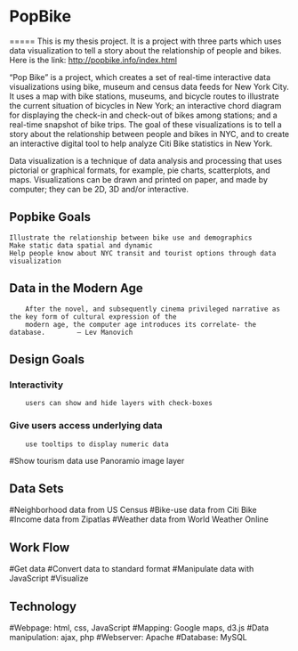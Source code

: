 # PopBike 
=====
This is my thesis project. It is a project with three parts which uses data visualization to tell a story about the relationship of people and bikes. 
Here is the link: http://popbike.info/index.html

“Pop Bike” is a project, which creates a set of real-time interactive data visualizations using bike, museum and census data feeds for New York City. It uses a map with bike stations, museums, and bicycle routes to illustrate the current situation of bicycles in New York; an interactive chord diagram for displaying the check-in and check-out of bikes among stations; and a real-time snapshot of bike trips. The goal of these visualizations is to tell a story about the relationship between people and bikes in NYC, and to create an interactive digital tool to help analyze Citi Bike statistics in New York.

Data visualization is a technique of data analysis and processing that uses pictorial or graphical formats, for example, pie charts, scatterplots, and maps. Visualizations can be drawn and printed on paper, and made by computer; they can be 2D, 3D and/or interactive.

Popbike Goals
----------------
    Illustrate the relationship between bike use and demographics     
    Make static data spatial and dynamic   
    Help people know about NYC transit and tourist options through data visualization

Data in the Modern Age
-----------------------
        After the novel, and subsequently cinema privileged narrative as the key form of cultural expression of the
        modern age, the computer age introduces its correlate- the database.        — Lev Manovich

Design Goals
----------------------
###     Interactivity
        users can show and hide layers with check-boxes
###     Give users access underlying data                 
        use tooltips to display numeric data
#Show tourism data
        use Panoramio image layer
        
Data Sets
---------------------
#Neighborhood data from US Census
#Bike-use data from Citi Bike
#Income data from Zipatlas
#Weather data from World Weather Online

Work Flow
---------------------
#Get data
#Convert data to standard format
#Manipulate data with JavaScript
#Visualize

Technology
----------------------
#Webpage: html, css, JavaScript 
#Mapping: Google maps, d3.js 
#Data manipulation: ajax, php 
#Webserver: Apache
#Database: MySQL
